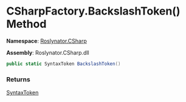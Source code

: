 # CSharpFactory\.BackslashToken\(\) Method

**Namespace**: [Roslynator.CSharp](../../README.md)

**Assembly**: Roslynator\.CSharp\.dll

```csharp
public static SyntaxToken BackslashToken()
```

### Returns

[SyntaxToken](https://docs.microsoft.com/en-us/dotnet/api/microsoft.codeanalysis.syntaxtoken)

